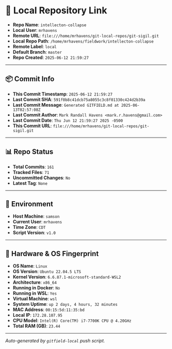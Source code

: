 # 🔗 Local Repository Link

- **Repo Name**: `intellecton-collapse`
- **Local User**: `mrhavens`
- **Remote URL**: `file:///home/mrhavens/git-local-repos/git-sigil.git`
- **Local Repo Path**: `/home/mrhavens/fieldwork/intellecton-collapse`
- **Remote Label**: `local`
- **Default Branch**: `master`
- **Repo Created**: `2025-06-12 21:59:27`

---

## 📦 Commit Info

- **This Commit Timestamp**: `2025-06-12 21:59:27`
- **Last Commit SHA**: `591f0b8c41dcb75a8055c3c8f01330c424d2b39a`
- **Last Commit Message**: `Generated GITFIELD.md at 2025-06-13T02:57:08Z`
- **Last Commit Author**: `Mark Randall Havens <mark.r.havens@gmail.com>`
- **Last Commit Date**: `Thu Jun 12 21:59:27 2025 -0500`
- **This Commit URL**: `file:///home/mrhavens/git-local-repos/git-sigil.git`

---

## 📊 Repo Status

- **Total Commits**: `161`
- **Tracked Files**: `71`
- **Uncommitted Changes**: `No`
- **Latest Tag**: `None`

---

## 🧭 Environment

- **Host Machine**: `samson`
- **Current User**: `mrhavens`
- **Time Zone**: `CDT`
- **Script Version**: `v1.0`

---

## 🧬 Hardware & OS Fingerprint

- **OS Name**: `Linux`
- **OS Version**: `Ubuntu 22.04.5 LTS`
- **Kernel Version**: `6.6.87.1-microsoft-standard-WSL2`
- **Architecture**: `x86_64`
- **Running in Docker**: `No`
- **Running in WSL**: `Yes`
- **Virtual Machine**: `wsl`
- **System Uptime**: `up 2 days, 4 hours, 32 minutes`
- **MAC Address**: `00:15:5d:11:35:bd`
- **Local IP**: `172.28.107.95`
- **CPU Model**: `Intel(R) Core(TM) i7-7700K CPU @ 4.20GHz`
- **Total RAM (GB)**: `23.44`

---

_Auto-generated by `gitfield-local` push script._
